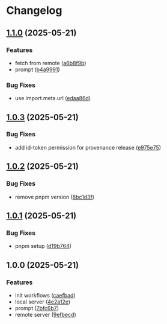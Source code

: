 # Changelog

## [1.1.0](https://github.com/sakupi01/zenn-articles/compare/v1.0.3...v1.1.0) (2025-05-21)


### Features

* fetch from remote ([a6b8f9b](https://github.com/sakupi01/zenn-articles/commit/a6b8f9b1463934ed8ed6f323187aaecd076bc775))
* prompt ([b4a9991](https://github.com/sakupi01/zenn-articles/commit/b4a9991bfe829e546415f2b04bac183d9ea4d862))


### Bug Fixes

* use import.meta.url ([edaa86d](https://github.com/sakupi01/zenn-articles/commit/edaa86da165faf5723ba9dd9dbe87fbb79ffca16))

## [1.0.3](https://github.com/sakupi01/zenn-articles/compare/v1.0.2...v1.0.3) (2025-05-21)


### Bug Fixes

* add id-token permission for provenance release ([e975e75](https://github.com/sakupi01/zenn-articles/commit/e975e7559c6fa2c0282be1e502b6eb1332f056dd))

## [1.0.2](https://github.com/sakupi01/zenn-articles/compare/v1.0.1...v1.0.2) (2025-05-21)


### Bug Fixes

* remove pnpm version ([8bc1d3f](https://github.com/sakupi01/zenn-articles/commit/8bc1d3f267217ebf579ac80af1406fe191793ecc))

## [1.0.1](https://github.com/sakupi01/zenn-articles/compare/v1.0.0...v1.0.1) (2025-05-21)


### Bug Fixes

* pnpm setup ([d19b764](https://github.com/sakupi01/zenn-articles/commit/d19b7642dbfec6f74b76b4ed5f334c9c8575a62b))

## 1.0.0 (2025-05-21)


### Features

* init workflows ([caefbad](https://github.com/sakupi01/zenn-articles/commit/caefbad1ee6b9a80e19f5028397b3fa9aa5e2397))
* local server ([4e2a12e](https://github.com/sakupi01/zenn-articles/commit/4e2a12e6e6f5c58f197df69778ad7a142ae18001))
* prompt ([7bfc6b7](https://github.com/sakupi01/zenn-articles/commit/7bfc6b79cc573fad0710af684df699daea85f2aa))
* remote server ([9efbecd](https://github.com/sakupi01/zenn-articles/commit/9efbecde52525c277a6bc50b1a9b92e65c0fc05a))
